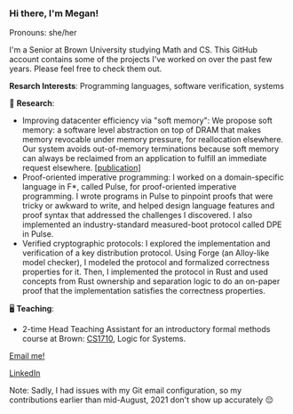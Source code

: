 ### Hi there, I'm Megan!

Pronouns: she/her

I'm a Senior at Brown University studying Math and CS. 
This GitHub account contains some of the projects I've worked on over the past few years. 
Please feel free to check them out.

**Resarch Interests**: Programming languages, software verification, systems

🔬 **Research**: 
* Improving datacenter efficiency via "soft memory": We propose soft memory: a software level abstraction on top of DRAM that makes memory revocable under memory pressure, for reallocation elsewhere. Our system avoids out-of-memory terminations because soft memory can always be reclaimed from an application to fulfill an immediate request elsewhere.  [[publication]](https://dl.acm.org/doi/10.1145/3593856.3595902)
* Proof-oriented imperative programming: I worked on a domain-specific language in F*, called Pulse, for proof-oriented imperative programming. I wrote programs in Pulse to pinpoint proofs that were tricky or awkward to write, and helped design language features and proof syntax that addressed the challenges I discovered. I also implemented an industry-standard measured-boot protocol called DPE in Pulse.
* Verified cryptographic protocols: I explored the implementation and verification of a key distribution protocol. Using Forge (an Alloy-like model checker), I modeled the protocol and formalized correctness properties for it. Then, I implemented the protocol in Rust and used concepts from Rust ownership and separation logic to do an on-paper proof that the implementation satisfies the correctness properties.

🖥 **Teaching**: 
* 2-time Head Teaching Assistant for an introductory formal methods course at Brown: [CS1710](https://csci1710.github.io/2022/), Logic for Systems.

[Email me!](mailto:megan_frisella@brown.edu)

[LinkedIn](https://www.linkedin.com/in/megan-frisella/)

Note: Sadly, I had issues with my Git email configuration, so my contributions earlier than mid-August, 2021 don't show up accurately 😔
